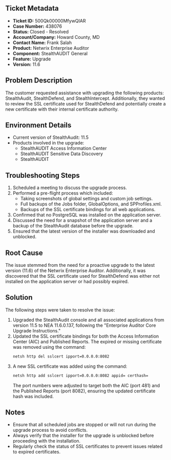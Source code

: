 ## Ticket Metadata
- **Ticket ID:** 500Qk00000MfywQIAR
- **Case Number:** 438076
- **Status:** Closed - Resolved
- **Account/Company:** Howard County, MD
- **Contact Name:** Frank Salah
- **Product:** Netwrix Enterprise Auditor
- **Component:** StealthAUDIT General
- **Feature:** Upgrade
- **Version:** 11.6

## Problem Description
The customer requested assistance with upgrading the following products: StealthAudit, StealthDefend, and StealthIntercept. Additionally, they wanted to review the SSL certificate used for StealthDefend and potentially create a new certificate with their internal certificate authority.

## Environment Details
- Current version of StealthAudit: 11.5
- Products involved in the upgrade: 
  - StealthAUDIT Access Information Center
  - StealthAUDIT Sensitive Data Discovery
  - StealthAUDIT

## Troubleshooting Steps
1. Scheduled a meeting to discuss the upgrade process.
2. Performed a pre-flight process which included:
   - Taking screenshots of global settings and custom job settings.
   - Full backups of the Jobs folder, GlobalOptions, and SPProfiles.xml.
   - Backups of the SSL certificate bindings for all web applications.
3. Confirmed that no PostgreSQL was installed on the application server.
4. Discussed the need for a snapshot of the application server and a backup of the StealthAudit database before the upgrade.
5. Ensured that the latest version of the installer was downloaded and unblocked.

## Root Cause
The issue stemmed from the need for a proactive upgrade to the latest version (11.6) of the Netwrix Enterprise Auditor. Additionally, it was discovered that the SSL certificate used for StealthDefend was either not installed on the application server or had possibly expired.

## Solution
The following steps were taken to resolve the issue:
1. Upgraded the StealthAudit console and all associated applications from version 11.5 to NEA 11.6.0.137, following the "Enterprise Auditor Core Upgrade Instructions."
2. Updated the SSL certificate bindings for both the Access Information Center (AIC) and Published Reports. The expired or missing certificate was removed using the command:
   ```bash
   netsh http del sslcert ipport=0.0.0.0:8082
   ```
3. A new SSL certificate was added using the command:
   ```bash
   netsh http add sslcert ipport=0.0.0.0:8082 appid= certhash=
   ```
   The port numbers were adjusted to target both the AIC (port 481) and the Published Reports (port 8082), ensuring the updated certificate hash was included.

## Notes
- Ensure that all scheduled jobs are stopped or will not run during the upgrade process to avoid conflicts.
- Always verify that the installer for the upgrade is unblocked before proceeding with the installation.
- Regularly check the status of SSL certificates to prevent issues related to expired certificates.